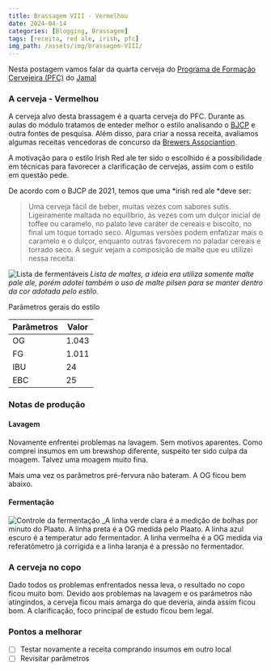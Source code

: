 ```yaml
---
title: Brassagem VIII - Vermelhou
date: 2024-04-14
categories: [Blogging, Brassagem]
tags: [receita, red ale, irish, pfc]
img_path: /assets/img/brassagem-VIII/
---
```


Nesta postagem vamos falar da quarta cerveja do [Programa de Formação Cervejeira (PFC)](https://beerschool.com.br/programa-de-formacao-cervejeira-beer-school/) do [Jamal](https://www.instagram.com/jamal_awadallak/)

### A cerveja - Vermelhou

A cerveja alvo desta brassagem é a quarta cerveja do PFC. Durante as aulas do módulo tratamos de enteder melhor o estilo analisando o [BJCP](https://bjcp-brasil.github.io/bjcp-2021-pt-br/#a.-irish-red-ale) e outra fontes de pesquisa. Além disso, para criar a nossa receita, avaliamos algumas receitas vencedoras de concurso da [Brewers Associantion](https://www.brewersassociation.org/).

A motivação para o estilo Irish Red ale ter sido o escolhido é a possibilidade em técnicas para favorecer a clarificação de cervejas, assim com o estilo em questão pede.


De acordo com o  BJCP de 2021, temos que uma *irish red ale *deve ser:

>  Uma cerveja fácil de beber, muitas vezes com sabores sutis. Ligeiramente maltada no equilíbrio, às vezes com um dulçor inicial de toffee ou caramelo, no palato leve caráter de cereais e biscoito, no final um toque torrado seco. Algumas versões podem enfatizar mais o caramelo e o dulçor, enquanto outras favorecem no paladar cereais e torrado seco.
A seguir vejam a composição de malte que eu utilizei nessa receita:

![Lista de fermentáveis](fermentaveis.png)
_Lista de maltes, a ideia era utiliza somente malte pale ale, porém adotei também o uso de malte pilsen para se manter dentro da cor adotada pelo estilo._

Parâmetros gerais do estilo

| Parâmetros | Valor |
|---|---|
| OG | 1.043 |
| FG | 1.011 |
| IBU | 24 |
| EBC | 25 |


### Notas de produção

#### Lavagem

Novamente enfrentei problemas na lavagem. Sem motivos aparentes. Como comprei insumos em um brewshop diferente, suspeito ter sido culpa da moagem. Talvez uma moagem muito fina.

Mais uma vez os parâmetros pré-fervura não bateram. A OG ficou bem abaixo.

#### Fermentação


![Controle da fermentação](fermentacao.png)
_A linha verde clara é a medição de bolhas por minuto do Plaato. A linha preta é a OG medida pelo Plaato. A linha azul escuro é a temperatur ado fermentador. A linha vermelha é a OG medida via referatômetro já corrigida e a linha laranja é a pressão no fermentador.

### A cerveja no copo

Dado todos os problemas enfrentados nessa leva, o resultado no copo ficou muito bom. Devido aos problemas na lavagem e os parâmetros não atingindos, a cerveja ficou mais amarga do que deveria, ainda assim ficou bom. A clarificação, foco principal de estudo ficou bem legal.



### Pontos a melhorar

- [ ] Testar novamente a receita comprando insumos em outro local
- [ ] Revisitar parâmetros
